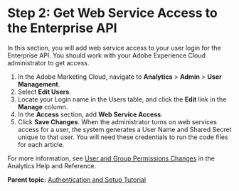 # Step 2: Get Web Service Access to the Enterprise API



In this section, you will add web service access to your user login for the Enterprise API. You should work with your Adobe Experience Cloud administrator to get access.

1.  In the Adobe Marketing Cloud, navigate to **Analytics** \> **Admin** \> **User Management**.
2.  Select **Edit Users**.
3.  Locate your Login name in the Users table, and click the **Edit** link in the **Manage** column.
4.  In the **Access** section, add **Web Service Access**.
5.  Click **Save Changes**. When the administrator turns on web services access for a user, the system generates a User Name and Shared Secret unique to that user. You will need these credentials to run the code files for each article.

For more information, see [User and Group Permissions Changes](https://marketing.adobe.com/resources/help/en_US/reference/permissions-changes.html) in the Analytics Help and Reference.

**Parent topic:** [Authentication and Setup Tutorial](c_Authentication_and_Setup.md)

